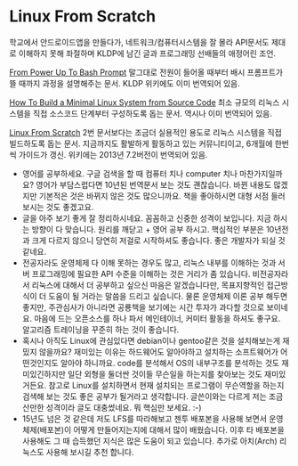 # Linux From Scratch

학교에서 안드로이드앱을 만들다가, 네트워크/컴퓨터시스템을 잘 몰라 API문서도 제대로 이해하지 못해 좌절하며 KLDP에 남긴 글과 프로그래밍 선배들의 애정어린 조언.

  

[From Power Up To Bash Prompt](http://users.cecs.anu.edu.au/~okeefe/p2b/power2bash/power2bash.html) 말그대로 전원이 들어올 때부터 배시 프롬프트가 뜰 때까지 과정을 설명해주는 문서. KLDP 위키에도 이미 번역되어 있음.

[How To Build a Minimal Linux System from Source Code](http://users.cecs.anu.edu.au/~okeefe/p2b/buildMin/buildMin.html) 최소 규모의 리눅스 시스템을 직접 소스코드 단계부터 구성하도록 돕는 문서. 역시나 이미 번역되어 있음.

[Linux From Scratch](http://www.linuxfromscratch.org/lfs/view/stable/) 2번 문서보다는 조금더 실용적인 용도로 리눅스 시스템을 직접 빌드하도록 돕는 문서. 지금까지도 활발하게 활동하고 있는 커뮤니티이고, 6개월에 한번씩 가이드가 갱신. 위키에는 2013년 7.2버전이 번역되어 있음.

  


- 영어를 공부하세요. 구글 검색을 할 때 컴퓨터 치나 computer 치나 마찬가지일까요? 영어가 부담스럽다면 10년된 번역문서 보는 것도 괜찮습니다. 바뀐 내용도 많겠지만 기본적은 것은 바뀌지 않은 것도 많으니까요. 책을 좋아하시면 대형 서점 들러보시는 것도 좋겠고요.
- 글을 아주 보기 좋게 잘 정리하시네요. 꼼꼼하고 신중한 성격이 보입니다. 지금 하시는 방향이 다 맞습니다. 원리를 깨닫고 + 영어 공부 하시고. 핵심적인 부분은 10년전과 크게 다르지 않으니 당연히 저걸로 시작하셔도 좋습니다. 좋은 개발자가 되실 것 같네요.
- 전공자라도 운영체제 다 이해 못하는 경우도 많고, 리눅스 내부를 이해하는 것과 서버 프로그래밍에 필요한 API 수준을 이해하는 것은 거리가 좀 있습니다. 비전공자라서 리눅스에 대해서 더 공부하고 싶으신 마음은 알겠습니다만, 목표지향적인 접근방식이 더 도움이 될 거라는 말씀을 드리고 싶습니다. 물론 운영체제 이론 공부 해두면 좋지만, 주관심사가 아니라면 공룡책을 보기에는 시간 투자가 과다할 것으로 보이네요. 마음에 드는 오픈소스를 하나 파서 메인테이너, 커미터 활동을 하셔도 좋구요. 알고리즘 트레이닝을 꾸준히 하는 것이 좋습니다.
- 혹시나 아직도 Linux에 관심있다면 debian이나 gentoo같은 것을 설치해보는게 재밌지 않을까요? 재미있는 이유는 하드웨어도 알아야하고 설치하는 소프트웨어가 어떤것인지도
알아야 하니까요. code를 분석해서 OS의 내부구조를 분석하는 것도 재미있긴하지만 일단 외형을 둘더싼 것이들 무슨일을 하는지를 찾아보는 것도 재미있거든요. 참고로 Linux를 설치하면서 현재 설치되는 프로그램이 무슨역할을 하는지 검색해 보는 것도 좋은 공부가 될거라고 생각합니다. 글쓴이와는 다르게 저는 조금 산만한 성격이라 글도 대충썼네요. 뭐 핵심만 보세요. :-)
- 15년도 넘은 것 같은데 저도 LFS를 따라해보고 젠투 배포본을 사용해 보면서 운영체제(배포본)이 어떻게 만들어지는지에 대해서 많이 배웠습니다. 이후 타 배포본을 사용해도 그 때 습득했던 지식은 많은 도움이 되고 있습니다. 추가로 아치(Arch) 리눅스도 사용해 보시길 추천 합니다.